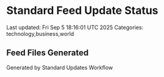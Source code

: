 # Standard Feed Update Status
Last updated: Fri Sep  5 18:16:01 UTC 2025
Categories: technology,business,world

## Feed Files Generated

Generated by Standard Updates Workflow
